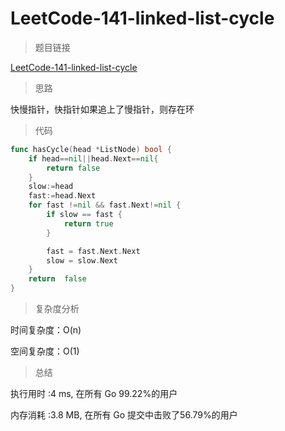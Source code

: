 # LeetCode-141-linked-list-cycle

>题目链接

[LeetCode-141-linked-list-cycle](https://leetcode-cn.com/problems/linked-list-cycle/)

>思路

快慢指针，快指针如果追上了慢指针，则存在环


>代码

```go
func hasCycle(head *ListNode) bool {
	if head==nil||head.Next==nil{
		return false
	}
	slow:=head
	fast:=head.Next
	for fast !=nil && fast.Next!=nil {
		if slow == fast {
			return true
		}

		fast = fast.Next.Next
		slow = slow.Next
	}
	return  false
}
```

>复杂度分析

时间复杂度：O(n)

空间复杂度：O(1)

>总结


执行用时 :4 ms, 在所有 Go 99.22%的用户

内存消耗 :3.8 MB, 在所有 Go 提交中击败了56.79%的用户

